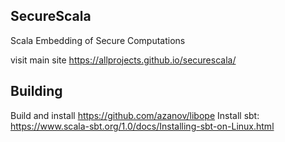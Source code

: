 ## SecureScala

Scala Embedding of Secure Computations

visit main site https://allprojects.github.io/securescala/

## Building

Build and install https://github.com/azanov/libope
Install sbt: https://www.scala-sbt.org/1.0/docs/Installing-sbt-on-Linux.html
